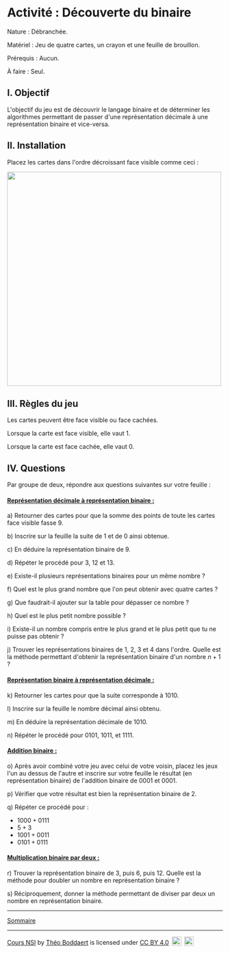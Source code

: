 # Activité : Découverte du binaire

Nature : Débranchée.

Matériel : Jeu de quatre cartes, un crayon et une feuille de brouillon.

Prérequis : Aucun.

À faire : Seul.

## I. Objectif

L'objectif du jeu est de découvrir le langage binaire et de déterminer les algorithmes permettant de passer d'une représentation décimale à une représentation binaire et vice-versa.

## II. Installation

Placez les cartes dans l'ordre décroissant face visible comme ceci :

<img src="./img/cartes.png" width=500>

## III. Règles du jeu

Les cartes peuvent être face visible ou face cachées.

Lorsque la carte est face visible, elle vaut $1$.

Lorsque la carte est face cachée, elle vaut $0$.

## IV. Questions

Par groupe de deux, répondre aux questions suivantes sur votre feuille :

#### <ins>Représentation décimale à représentation binaire :</ins>

a) Retourner des cartes pour que la somme des points de toute les cartes face visible fasse $9$.

b) Inscrire sur la feuille la suite de $1$ et de $0$ ainsi obtenue.

c) En déduire la représentation binaire de $9$.

d) Répéter le procédé pour $3$, $12$ et $13$.

e) Existe-il plusieurs représentations binaires pour un même nombre ?

f) Quel est le plus grand nombre que l'on peut obtenir avec quatre cartes ?

g) Que faudrait-il ajouter sur la table pour dépasser ce nombre ?

h) Quel est le plus petit nombre possible ?

i) Existe-il un nombre compris entre le plus grand et le plus petit que tu ne puisse pas obtenir ?

j) Trouver les représentations binaires de $1$, $2$, $3$ et $4$ dans l'ordre. Quelle est la méthode permettant d'obtenir la représentation binaire d'un nombre $n+1$ ?

#### <ins>Représentation binaire à représentation décimale :</ins>

k) Retourner les cartes pour que la suite corresponde à $1010$.

l) Inscrire sur la feuille le nombre décimal ainsi obtenu.

m) En déduire la représentation décimale de $1010$.

n) Répéter le procédé pour $0101$, $1011$, et $1111$.

#### <ins>Addition binaire :</ins>

o) Après avoir combiné votre jeu avec celui de votre voisin, placez les jeux l'un au dessus de l'autre et inscrire sur votre feuille le résultat (en représentation binaire) de l'addition binaire de $0001$ et $0001$.

p) Vérifier que votre résultat est bien la représentation binaire de $2$.

q) Répéter ce procédé pour :

- $1000 + 0111$
- $5 + 3$
- $1001 + 0011$
- $0101 + 0111$

#### <ins>Multiplication binaire par deux :</ins>

r) Trouver la représentation binaire de $3$, puis $6$, puis $12$. Quelle est la méthode pour doubler un nombre en représentation binaire ?

s) Réciproquement, donner la méthode permettant de diviser par deux un nombre en représentation binaire.

_______________________

[Sommaire](./../README.md)

___________

<p xmlns:cc="http://creativecommons.org/ns#" xmlns:dct="http://purl.org/dc/terms/"><a property="dct:title" rel="cc:attributionURL" href="https://github.com/boddaert/nsi">Cours NSI</a> by <a rel="cc:attributionURL dct:creator" property="cc:attributionName" href="https://github.com/boddaert">Théo Boddaert</a> is licensed under <a href="https://creativecommons.org/licenses/by/4.0/?ref=chooser-v1" target="_blank" rel="license noopener noreferrer" style="display:inline-block;">CC BY 4.0</a>  <img style="height:22px!important;margin-left:3px;vertical-align:text-bottom;" src="https://mirrors.creativecommons.org/presskit/icons/cc.svg?ref=chooser-v1" alt="">  <img style="height:22px!important;margin-left:3px;vertical-align:text-bottom;" src="https://mirrors.creativecommons.org/presskit/icons/by.svg?ref=chooser-v1" alt=""></p> 
